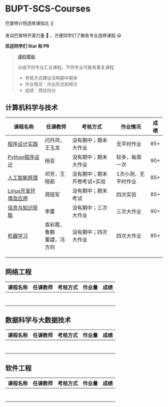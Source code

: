 # BUPT-SCS-Courses

巴普特计院选修课指北 :point_up:

发动巴普特开源力量 :muscle: ，方便同学们了解各专业选修课程 :smiley:

**欢迎同学们 Star​ 和 PR**



>[课程模板](./course-template.md)
>
>分成不同专业汇总课程，不同专业可能有重复课程
>
>* 考核方式建议注明期中期末
>* 作业情况：作业形式和频次
>* 成绩：预估均分



## 计算机科学与技术

| 课程名称 | 任课教师 | 考核方式 | 作业情况 | 成绩 |
| ------------------------------------------------------------ | -------- | -------------------- | -------------- | ---- |
| [程序设计实践](./Computer-Science-and-Technology/The-Prictice-of-Programming.md) | 闫丹凤，王玉龙 | 没有期中；期末大作业 | 无平时作业 | 85+ |
| [Python程序设计](./Computer-Science-and-Technology/Python-Programming.md) | 杨亚 | 没有期中；期末大作业 | 较多，每周一次 | 90+ |
| [人工智能原理](./Computer-Science-and-Technology/Principles-of-Artificial-Intelligence.md) | 邓芳，王晓茹 | 没有期中；期末开卷考试+实验 | 1次小测，无平时作业 | 85+ |
| [Linux开发环境及应用](./Computer-Science-and-Technology/Linux.md) | 蒋砚军 | 没有期中；期末考试 | 四次实验 | 85+ |
| [信息与知识获取](./Computer-Science-and-Technology/Information-and-Knowledge-Acquisition.md) | 李蕾 | 没有期中；三次大作业 | 三次大作业 | 90+ |
| [机器学习](./Computer-Science-and-Technology/Machine-Learning.md) | 袁彩霞，鲁鹏<br />董譞，冯方向 | 没有期中；四次大作业 | 四次大作业 | 85+ |
|                                                              |          |                      |                |      |
| | | | | |
|                                                              |          |                      |                |      |



## 网络工程

| 课程名称 | 任课教师 | 考核方式 | 作业量 | 成绩 |
| -------- | -------- | -------- | ------ | ---- |
|          |          |          |        |      |
|          |          |          |        |      |
|          |          |          |        |      |
|          |          |          |        |      |
|          |          |          |        |      |
|          |          |          |        |      |
|          |          |          |        |      |



## 数据科学与大数据技术

| 课程名称 | 任课教师 | 考核方式 | 作业量 | 成绩 |
| -------- | -------- | -------- | ------ | ---- |
|          |          |          |        |      |
|          |          |          |        |      |
|          |          |          |        |      |
|          |          |          |        |      |
|          |          |          |        |      |
|          |          |          |        |      |
|          |          |          |        |      |



## 软件工程

| 课程名称 | 任课教师 | 考核方式 | 作业量 | 成绩 |
| -------- | -------- | -------- | ------ | ---- |
|          |          |          |        |      |
|          |          |          |        |      |
|          |          |          |        |      |
|          |          |          |        |      |
|          |          |          |        |      |
|          |          |          |        |      |
|          |          |          |        |      |

